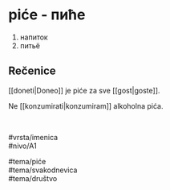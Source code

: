 # piće - пиће

1. напиток  
2. питьё  

## Rečenice

[[doneti|Doneo]] je piće za sve [[gost|goste]].

Ne [[konzumirati|konzumiram]] alkoholna pića.

<br>

#vrsta/imenica  
#nivo/A1  

#tema/piće  
#tema/svakodnevica  
#tema/društvo
